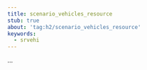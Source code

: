 ```yaml
---
title: scenario_vehicles_resource
stub: true
about: 'tag:h2/scenario_vehicles_resource'
keywords:
  - srvehi
---
```

...
